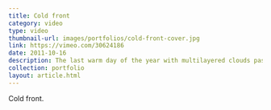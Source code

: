 ```yaml
---
title: Cold front
category: video
type: video
thumbnail-url: images/portfolios/cold-front-cover.jpg
link: https://vimeo.com/30624186
date: 2011-10-16
description: The last warm day of the year with multilayered clouds passing by.
collection: portfolio
layout: article.html
---
```


Cold front.
